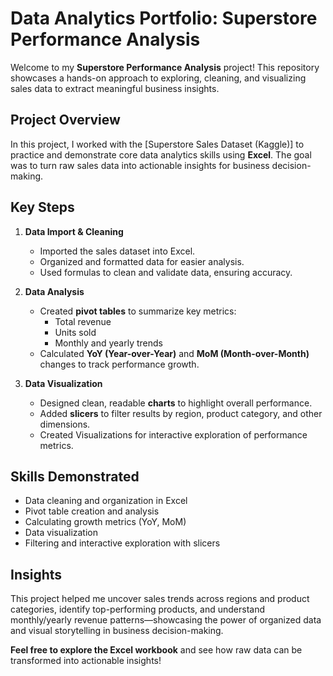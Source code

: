 # Data Analytics Portfolio: Superstore Performance Analysis

Welcome to my **Superstore Performance Analysis** project! This repository showcases a hands-on approach to exploring, cleaning, and visualizing sales data to extract meaningful business insights.

## Project Overview

In this project, I worked with the [Superstore Sales Dataset (Kaggle)] to practice and demonstrate core data analytics skills using **Excel**. The goal was to turn raw sales data into actionable insights for business decision-making.

## Key Steps

1. **Data Import & Cleaning**
   - Imported the sales dataset into Excel.
   - Organized and formatted data for easier analysis.
   - Used formulas to clean and validate data, ensuring accuracy.

2. **Data Analysis**
   - Created **pivot tables** to summarize key metrics:
     - Total revenue
     - Units sold
     - Monthly and yearly trends
   - Calculated **YoY (Year-over-Year)** and **MoM (Month-over-Month)** changes to track performance growth.

3. **Data Visualization**
   - Designed clean, readable **charts** to highlight overall performance.
   - Added **slicers** to filter results by region, product category, and other dimensions.
   - Created Visualizations for interactive exploration of performance metrics.

## Skills Demonstrated

- Data cleaning and organization in Excel  
- Pivot table creation and analysis  
- Calculating growth metrics (YoY, MoM)  
- Data visualization   
- Filtering and interactive exploration with slicers  

## Insights

This project helped me uncover sales trends across regions and product categories, identify top-performing products, and understand monthly/yearly revenue patterns—showcasing the power of organized data and visual storytelling in business decision-making.

**Feel free to explore the Excel workbook** and see how raw data can be transformed into actionable insights!
